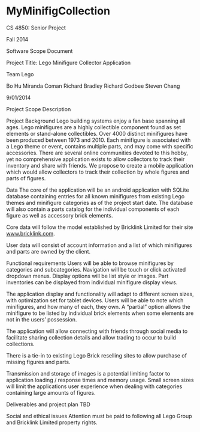 MyMinifigCollection
===================

CS 4850: Senior Project


Fall 2014


Software Scope Document


Project Title:
Lego Minifigure Collector Application


Team Lego

Bo Hu
Miranda Coman 
Richard Bradley
Richard Godbee
Steven Chang


9/01/2014
 
Project Scope Description

Project Background
Lego building systems enjoy a fan base spanning all ages. Lego minifigures are a highly collectible component found
as set elements or stand-alone collectibles. Over 4000 distinct minifigures have been produced between 1973 and 2010.
Each minifigure is associated with a Lego theme or event, contains multiple parts, and may come with specific accessories.
There are several online communities devoted to this hobby, yet no comprehensive application exists to allow collectors to
track their inventory and share with friends. We propose to create a mobile application which would allow collectors to track
their collection by whole figures and parts of figures. 

Data
The core of the application will be an android application with SQLite database containing entries for all known minifigures
from existing Lego themes and minifigure categories as of the project start date. The database will also contain a parts
catalog for the individual components of each figure as well as accessory brick elements.

Core data will follow the model established by Bricklink Limited for their site www.bricklink.com.

User data will consist of account information and a list of which minifigures and parts are owned by the client.

Functional requirements
Users will be able to browse minifigures by categories and subcategories. Navigation will be touch or click activated dropdown
menus. Display options will be list style or images. Part inventories can be displayed from individual minifigure display
views.

The application display and functionality will adapt to different screen sizes, with optimization set for tablet devices.
Users will be able to note which minifigures, and how many of each, they own. A “partial” option allows the minifigure to be
listed by individual brick elements when some elements are not in the users’ possession.

The application will allow connecting with friends through social media to facilitate sharing collection details and allow
trading to occur to build collections.

There is a tie-in to existing Lego Brick reselling sites to allow purchase of missing figures and parts. 

Transmission and storage of images is a potential limiting factor to application loading / response times and memory usage.
Small screen sizes will limit the applications user experience when dealing with categories containing large amounts of figures.

Deliverables and project plan
TBD

Social and ethical issues
Attention must be paid to following all Lego Group and Bricklink Limited property rights.

